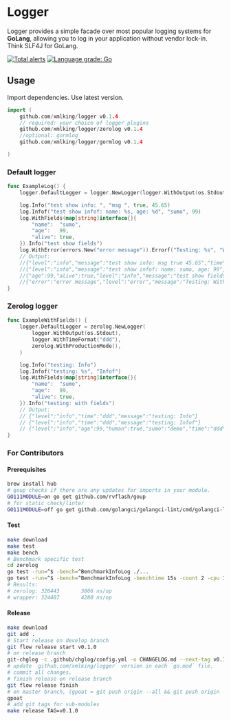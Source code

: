 # Logger

Logger provides a simple facade over most popular logging systems for __GoLang__, allowing you to log in your application without vendor lock-in.
Think SLF4J for GoLang.

[![Total alerts](https://img.shields.io/lgtm/alerts/g/xmlking/logger.svg?logo=lgtm&logoWidth=18)](https://lgtm.com/projects/g/xmlking/logger/alerts/)
[![Language grade: Go](https://img.shields.io/lgtm/grade/go/g/xmlking/logger.svg?logo=lgtm&logoWidth=18)](https://lgtm.com/projects/g/xmlking/logger/context:go)

## Usage

Import dependencies. Use latest version.

```go
import (
	github.com/xmlking/logger v0.1.4
    // required: your choice of logger plugins
	github.com/xmlking/logger/zerolog v0.1.4
    //optional: gormlog
	github.com/xmlking/logger/gormlog v0.1.4

)
```

### Default logger

```go
func ExampleLog() {
	logger.DefaultLogger = logger.NewLogger(logger.WithOutput(os.Stdout), logger.WithTimeFormat("ddd"))

	log.Info("test show info: ", "msg ", true, 45.65)
	log.Infof("test show infof: name: %s, age: %d", "sumo", 99)
	log.WithFields(map[string]interface{}{
		"name":  "sumo",
		"age":   99,
		"alive": true,
	}).Info("test show fields")
	log.WithError(errors.New("error message")).Errorf("Testing: %s", "WithError")
	// Output:
	//{"level":"info","message":"test show info: msg true 45.65","time":"ddd"}
	//{"level":"info","message":"test show infof: name: sumo, age: 99","time":"ddd"}
	//{"age":99,"alive":true,"level":"info","message":"test show fields","name":"sumo","time":"ddd"}
	//{"error":"error message","level":"error","message":"Testing: WithError","time":"ddd"}
}
```

### Zerolog logger

```go
func ExampleWithFields() {
	logger.DefaultLogger = zerolog.NewLogger(
		logger.WithOutput(os.Stdout),
		logger.WithTimeFormat("ddd"),
		zerolog.WithProductionMode(),
	)

	log.Info("testing: Info")
	log.Infof("testing: %s", "Infof")
	log.WithFields(map[string]interface{}{
		"name":  "sumo",
		"age":   99,
		"alive": true,
	}).Info("testing: with fields")
	// Output:
	// {"level":"info","time":"ddd","message":"testing: Info"}
	// {"level":"info","time":"ddd","message":"testing: Infof"}
	// {"level":"info","age":99,"human":true,"sumo":"demo","time":"ddd","message":"testing: with fields"}
}
```


### For Contributors

#### Prerequisites

```bash
brew install hub
# goup checks if there are any updates for imports in your module.
GO111MODULE=on go get github.com/rvflash/goup
# for static check/linter
GO111MODULE=off go get github.com/golangci/golangci-lint/cmd/golangci-lint
```

#### Test

```bash
make download
make test
make bench
# Benchmark specific test
cd zerolog
go test -run=^$ -bench=^BenchmarkInfoLog ./...
go test -run=^$ -bench=^BenchmarkInfoLog -benchtime 15s -count 2 -cpu 1,2,4 ./...
# Results:
# zerolog: 326443       3866 ns/op
# wrapper: 324487       4280 ns/op
```

#### Release

```bash
make download
git add .
# Start release on develop branch
git flow release start v0.1.0
# on release branch
git-chglog -c .github/chglog/config.yml -o CHANGELOG.md --next-tag v0.1.0
# update `github.com/xmlking/logger` version in each `go.mod` file.
# commit all changes.
# finish release on release branch
git flow release finish
# on master branch, (gpoat = git push origin --all && git push origin --tags)
gpoat
# add git tags for sub-modules
make release TAG=v0.1.0
```

